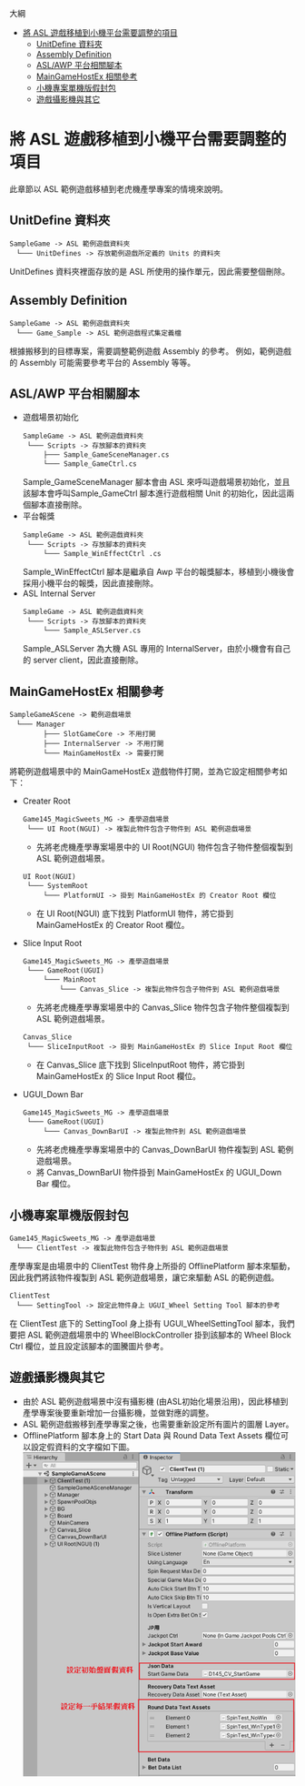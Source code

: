 大綱
* [將 ASL 遊戲移植到小機平台需要調整的項目](#將-asl-遊戲移植到小機平台需要調整的項目)
    * [UnitDefine 資料夾](#unitdefine-資料夾)
    * [Assembly Definition](#assembly-definition)
    * [ASL/AWP 平台相關腳本](#aslawp-平台相關腳本)
    * [MainGameHostEx 相關參考](#maingamehostex-相關參考)
    * [小機專案單機版假封包](#小機專案單機版假封包)
    * [遊戲攝影機與其它](#遊戲攝影機與其它)

# 將 ASL 遊戲移植到小機平台需要調整的項目
此章節以 ASL 範例遊戲移植到老虎機產學專案的情境來說明。

## UnitDefine 資料夾
```
SampleGame -> ASL 範例遊戲資料夾
　└─── UnitDefines -> 存放範例遊戲所定義的 Units 的資料夾
```
UnitDefines 資料夾裡面存放的是 ASL 所使用的操作單元，因此需要整個刪除。

## Assembly Definition
```
SampleGame -> ASL 範例遊戲資料夾
　└─── Game_Sample -> ASL 範例遊戲程式集定義檔
```
根據搬移到的目標專案，需要調整範例遊戲 Assembly 的參考。
例如，範例遊戲的 Assembly 可能需要參考平台的 Assembly 等等。

## ASL/AWP 平台相關腳本
* 遊戲場景初始化
    ```
    SampleGame -> ASL 範例遊戲資料夾
     └─── Scripts -> 存放腳本的資料夾
         ├─── Sample_GameSceneManager.cs
         └─── Sample_GameCtrl.cs
    ```
    Sample_GameSceneManager 腳本會由 ASL 來呼叫遊戲場景初始化，並且該腳本會呼叫Sample_GameCtrl 腳本進行遊戲相關 Unit 的初始化，因此這兩個腳本直接刪除。
* 平台報獎
    ```
    SampleGame -> ASL 範例遊戲資料夾
     └─── Scripts -> 存放腳本的資料夾
         └─── Sample_WinEffectCtrl .cs
    ```
    Sample_WinEffectCtrl 腳本是繼承自 Awp 平台的報獎腳本，移植到小機後會採用小機平台的報獎，因此直接刪除。
* ASL Internal Server
    ```
    SampleGame -> ASL 範例遊戲資料夾
     └─── Scripts -> 存放腳本的資料夾
         └─── Sample_ASLServer.cs
    ```
    Sample_ASLServer 為大機 ASL 專用的 InternalServer，由於小機會有自己的 server client，因此直接刪除。

## MainGameHostEx 相關參考
```
SampleGameAScene -> 範例遊戲場景
　└─── Manager
　　　　　├─── SlotGameCore -> 不用打開
　　　　　├─── InternalServer -> 不用打開
　　　　　└─── MainGameHostEx -> 需要打開
```
將範例遊戲場景中的 MainGameHostEx 遊戲物件打開，並為它設定相關參考如下：

* Creater Root
    ```
    Game145_MagicSweets_MG -> 產學遊戲場景
     └─── UI Root(NGUI) -> 複製此物件包含子物件到 ASL 範例遊戲場景
    ```
    * 先將老虎機產學專案場景中的 UI Root(NGUI) 物件包含子物件整個複製到 ASL 範例遊戲場景。

    ```
    UI Root(NGUI)
     └─── SystemRoot
         └─── PlatformUI -> 掛到 MainGameHostEx 的 Creator Root 欄位
    ```
    * 在 UI Root(NGUI) 底下找到 PlatformUI 物件，將它掛到 MainGameHostEx 的 Creator Root 欄位。

* Slice Input Root
    ```
    Game145_MagicSweets_MG -> 產學遊戲場景
     └─── GameRoot(UGUI)
         └─── MainRoot
             └─── Canvas_Slice -> 複製此物件包含子物件到 ASL 範例遊戲場景
    ```
    * 先將老虎機產學專案場景中的 Canvas_Slice 物件包含子物件整個複製到 ASL 範例遊戲場景。

    ```
    Canvas_Slice
     └─── SliceInputRoot -> 掛到 MainGameHostEx 的 Slice Input Root 欄位
    ```
    * 在 Canvas_Slice 底下找到 SliceInputRoot 物件，將它掛到 MainGameHostEx 的 Slice Input Root 欄位。

* UGUI_Down Bar
    ```
    Game145_MagicSweets_MG -> 產學遊戲場景
     └─── GameRoot(UGUI)
         └─── Canvas_DownBarUI -> 複製此物件到 ASL 範例遊戲場景
    ```
    * 先將老虎機產學專案場景中的 Canvas_DownBarUI 物件複製到 ASL 範例遊戲場景。
    * 將 Canvas_DownBarUI 物件掛到 MainGameHostEx 的 UGUI_Down Bar 欄位。

## 小機專案單機版假封包
```
Game145_MagicSweets_MG -> 產學遊戲場景
　└─── ClientTest -> 複製此物件包含子物件到 ASL 範例遊戲場景
```
產學專案是由場景中的 ClientTest 物件身上所掛的 OfflinePlatform 腳本來驅動，因此我們將該物件複製到 ASL 範例遊戲場景，讓它來驅動 ASL 的範例遊戲。

```
ClientTest
　└─── SettingTool -> 設定此物件身上 UGUI_Wheel Setting Tool 腳本的參考
```
在 ClientTest 底下的 SettingTool 身上掛有 UGUI_WheelSettingTool 腳本，我們要把 ASL 範例遊戲場景中的 WheelBlockController 掛到該腳本的 Wheel Block Ctrl 欄位，並且設定該腳本的圖騰圖片參考。

## 遊戲攝影機與其它
* 由於 ASL 範例遊戲場景中沒有攝影機 (由ASL初始化場景沿用)，因此移植到產學專案後要重新增加一台攝影機，並做對應的調整。
* ASL 範例遊戲搬移到產學專案之後，也需要重新設定所有圖片的圖層 Layer。
* OfflinePlatform 腳本身上的 Start Data 與 Round Data Text Assets 欄位可以設定假資料的文字檔如下圖。
![](./ASL範例遊戲移植老虎機產學專案離線平台設定.png)
